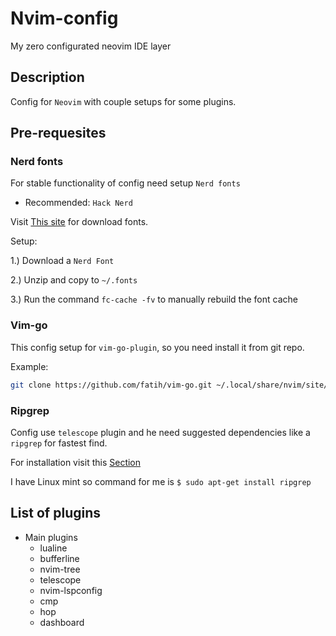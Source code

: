 # Nvim-config

My zero configurated neovim IDE layer

## Description

Config for `Neovim` with couple setups for some plugins.

## Pre-requesites

### Nerd fonts

For stable functionality of config need setup `Nerd fonts`
  - Recommended: `Hack Nerd`

Visit [This site](https://www.nerdfonts.com/) for download fonts.

Setup:

1.) Download a `Nerd Font`

2.) Unzip and copy to `~/.fonts`

3.) Run the command `fc-cache -fv` to manually rebuild the font cache


### Vim-go

This config setup for `vim-go-plugin`, so you need install it from git repo.

Example:

```bash
git clone https://github.com/fatih/vim-go.git ~/.local/share/nvim/site/pack/plugins/start/vim-go

```

### Ripgrep

Config use `telescope` plugin and he need suggested dependencies like a `ripgrep` for fastest find.

For installation visit this [Section](https://github.com/BurntSushi/ripgrep#installation)

I have Linux mint so command for me is `$ sudo apt-get install ripgrep`

## List of plugins

- Main plugins
  - lualine
  - bufferline
  - nvim-tree
  - telescope
  - nvim-lspconfig
  - cmp
  - hop
  - dashboard

